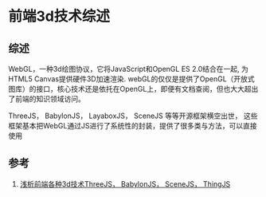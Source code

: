 # 前端3d技术综述


## 综述

WebGL，一种3d绘图协议，它将JavaScript和OpenGL ES 2.0结合在一起, 为HTML5 Canvas提供硬件3D加速渲染. webGL的仅仅是提供了OpenGL（开放式图库）的接口，核心技术还是依托在OpenGL上，即便有文档查阅，但也大大超出了前端的知识领域访问。

ThreeJS， BabylonJS， LayaboxJS， SceneJS 等等开源框架横空出世， 这些框架基本把WebGL通过JS进行了系统性的封装，提供了很多类与方法，可以直接使用 






## 参考

1. [浅析前端各种3d技术ThreeJS， BabylonJS， SceneJS， ThingJS](https://www.cnblogs.com/Earth-Hall-Sanwu/p/16493489.html)